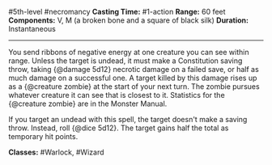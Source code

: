 #5th-level #necromancy
**Casting Time:** #1-action
**Range:** 60 feet
**Components:** V, M (a broken bone and a square of black silk)
**Duration:** Instantaneous

---

You send ribbons of negative energy at one creature you can see within range. Unless the target is undead, it must make a Constitution saving throw, taking {@damage 5d12} necrotic damage on a failed save, or half as much damage on a successful one. A target killed by this damage rises up as a {@creature zombie} at the start of your next turn. The zombie pursues whatever creature it can see that is closest to it. Statistics for the {@creature zombie} are in the Monster Manual.

If you target an undead with this spell, the target doesn't make a saving throw. Instead, roll {@dice 5d12}. The target gains half the total as temporary hit points.


**Classes:** #Warlock, #Wizard
